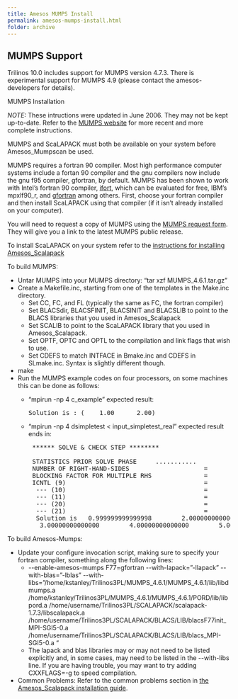 ```yaml
---
title: Amesos MUMPS Install
permalink: amesos-mumps-install.html
folder: archive
---
```


## MUMPS Support

Trilinos 10.0 includes support for MUMPS version 4.7.3\. There is experimental support for MUMPS 4.9 (please contact the amesos-developers for details).

MUMPS Installation

_NOTE:_ These intructions were updated in June 2006\. They may not be kept up-to-date. Refer to the [MUMPS website](http://mumps.enseeiht.fr) for more recent and more complete instructions.

MUMPS and ScaLAPACK must both be available on your system before Amesos_Mumpscan be used.

MUMPS requires a fortran 90 compiler. Most high performance computer systems include a fortan 90 compiler and the gnu compilers now include the gnu f95 compiler, gfortran, by default. MUMPS has been shown to work with Intel’s fortran 90 compiler, [ifort](http://www.intel.com/cd/software/products/asmo-na/eng/compilers/flin/index.htm), which can be evaluated for free, IBM’s mpxlf90_r, and [gfortran](http://gcc.gnu.org/wiki/GFortran) among others. First, choose your fortran compiler and then install ScaLAPACK using that compiler (if it isn’t already installed on your computer).

You will need to request a copy of MUMPS using the [MUMPS request form](http://mumps.enseeiht.fr/index.php?page=dwnld#form). They will give you a link to the latest MUMPS public release.

To install ScaLAPACK on your system refer to the [instructions for installing Amesos_Scalapack](http://trilinos.org/oldsite/packages/amesos/scalapack_install.html)

To build MUMPS:

*   Untar MUMPS into your MUMPS directory: “tar xzf MUMPS_4.6.1.tar.gz”
*   Create a Makefile.inc, starting from one of the templates in the Make.inc directory.
    *   Set CC, FC, and FL (typically the same as FC, the fortran compiler)
    *   Set BLACSdir, BLACSFINIT, BLACSINIT and BLACSLIB to point to the BLACS libraries that you used in Amesos_Scalapack
    *   Set SCALIB to point to the ScaLAPACK library that you used in Amesos_Scalapack.
    *   Set OPTF, OPTC and OPTL to the compilation and link flags that wish to use.
    *   Set CDEFS to match INTFACE in Bmake.inc and CDEFS in SLmake.inc. Syntax is slightly different though.
*   make
*   Run the MUMPS example codes on four processors, on some machines this can be done as follows:
    *   “mpirun -np 4 c_example” expected result:

        <pre>Solution is : (    1.00      2.00)</pre>

    *   “mpirun -np 4 dsimpletest < input_simpletest_real” expected result ends in:

        <pre> ****** SOLVE & CHECK STEP ********

         STATISTICS PRIOR SOLVE PHASE     ...........
         NUMBER OF RIGHT-HAND-SIDES                    =           1
         BLOCKING FACTOR FOR MULTIPLE RHS              =           1
         ICNTL (9)                                     =           1
          --- (10)                                     =           0
          --- (11)                                     =           0
          --- (20)                                     =           0
          --- (21)                                     =           0
          Solution is   0.999999999999998        2.00000000000000     
           3.00000000000000        4.00000000000000        5.00000000000000</pre>

To build Amesos-Mumps:

*   Update your configure invocation script, making sure to specify your fortran compiler, something along the following lines:
    *   --enable-amesos-mumps F77=gfortran --with-lapack=”-llapack” --with-blas=”-lblas” --with-libs=”/home/kstanley/Trilinos3PL/MUMPS_4.6.1/MUMPS_4.6.1/lib/libdmumps.a /home/kstanley/Trilinos3PL/MUMPS_4.6.1/MUMPS_4.6.1/PORD/lib/libpord.a /home/username/Trilinos3PL/SCALAPACK/scalapack-1.7.3/libscalapack.a /home/username/Trilinos3PL/SCALAPACK/BLACS/LIB/blacsF77init_MPI-SGI5-0.a /home/username/Trilinos3PL/SCALAPACK/BLACS/LIB/blacs_MPI-SGI5-0.a “
    *   The lapack and blas libraries may or may not need to be listed explicitly and, in some cases, may need to be listed in the --with-libs line. If you are having trouble, you may want to try adding CXXFLAGS=-g to speed compilation.
*   Common Problems: Refer to the common problems section in [the Amesos_Scalapack installation guide](http://trilinos.org/oldsite/packages/amesos/scalapack_install.html).
